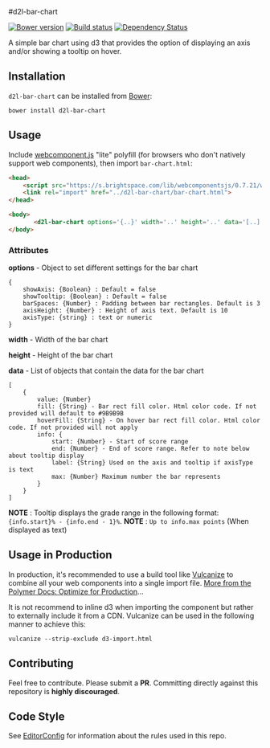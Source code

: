 #d2l-bar-chart

[![Bower version][bower-image]][bower-url]
[![Build status][ci-image]][ci-url]
[![Dependency Status][dependencies-image]][dependencies-url]

A simple bar chart using d3 that provides the option of displaying an axis and/or showing a tooltip on hover.

## Installation

`d2l-bar-chart` can be installed from [Bower][bower-url]:
```shell
bower install d2l-bar-chart
```

## Usage

Include [webcomponent.js](http://webcomponents.org/polyfills/) "lite" polyfill (for browsers who don't natively support web components), then import `bar-chart.html`:

```html
<head>
	<script src="https://s.brightspace.com/lib/webcomponentsjs/0.7.21/webcomponents-lite.min.js"></script>
	<link rel="import" href="../d2l-bar-chart/bar-chart.html">
</head>

<body>
	   <d2l-bar-chart options='{..}' width='..' height='..' data='[..]'></d2l-bar-chart>
</body>
```

### Attributes

**options** - Object to set different settings for the bar chart
```
{
	showAxis: {Boolean} : Default = false
	showTooltip: {Boolean} : Default = false
	barSpaces: {Number} : Padding between bar rectangles. Default is 3
	axisHeight: {Number} : Height of axis text. Default is 10
	axisType: {string} : text or numeric
}
```
**width** - Width of the bar chart

**height** - Height of the bar chart

**data** - List of objects that contain the data for the bar chart
```
[
	{
		value: {Number}
		fill: {String} - Bar rect fill color. Html color code. If not provided will default to #9B9B9B
		hoverFill: {String} - On hover bar rect fill color. Html color code. If not provided will not apply
		info: {
			start: {Number} - Start of score range
			end: {Number} - End of score range. Refer to note below about tooltip display
			label: {String} Used on the axis and tooltip if axisType is text
			max: {Number} Maximum number the bar represents
		}
	}
]
```

**NOTE** : Tooltip displays the grade range in the following format: `{info.start}% - {info.end - 1}%`.
**NOTE** : `Up to info.max points` (When displayed as text)

## Usage in Production

In production, it's recommended to use a build tool like [Vulcanize](https://github.com/Polymer/vulcanize) to combine all your web components into a single import file. [More from the Polymer Docs: Optimize for Production](https://www.polymer-project.org/1.0/tools/optimize-for-production.html)...

It is not recommend to inline d3 when importing the component but rather to externally include it from a CDN. Vulcanize can be used in the following manner to achieve this:

```
vulcanize --strip-exclude d3-import.html
```
## Contributing

Feel free to contribute. Please submit a **PR**. Committing directly against this repository is **highly discouraged**.

## Code Style
See [EditorConfig](http://editorconfig.org) for information about the rules used in this repo.

[bower-url]: http://bower.io/search/?q=d2l-bar-chart
[bower-image]: https://img.shields.io/bower/v/d2l-bar-chart.svg
[ci-url]: https://travis-ci.org/Brightspace/d2l-bar-chart
[ci-image]: https://travis-ci.org/Brightspace/d2l-bar-chart.svg?branch=master
[dependencies-url]: https://david-dm.org/brightspace/d2l-bar-chart
[dependencies-image]: https://img.shields.io/david/Brightspace/d2l-bar-chart.svg